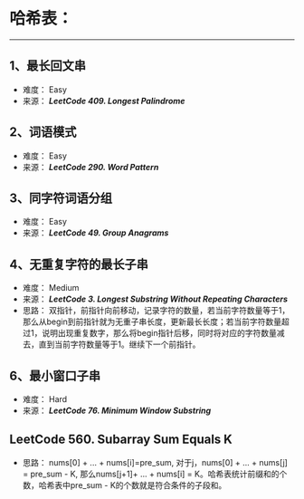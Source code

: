 # 哈希表：

--- 
## 1、最长回文串
 - 难度： Easy
 - 来源： ***LeetCode 409. Longest Palindrome***

## 2、词语模式
 - 难度： Easy
 - 来源： ***LeetCode 290. Word Pattern***

## 3、同字符词语分组
 - 难度： Easy
 - 来源： ***LeetCode 49. Group Anagrams***

## 4、无重复字符的最长子串
 - 难度： Medium
 - 来源： ***LeetCode 3. Longest Substring Without Repeating Characters*** 
 - 思路： 双指针，前指针向前移动，记录字符的数量，若当前字符数量等于1，那么从begin到前指针就为无重子串长度，更新最长长度；若当前字符数量超过1，说明出现重复数字，那么将begin指针后移，同时将对应的字符数量减去，直到当前字符数量等于1。继续下一个前指针。

## 6、最小窗口子串
 - 难度： Hard
 - 来源： ***LeetCode 76. Minimum Window Substring*** 

## LeetCode 560. Subarray Sum Equals K
 - 思路： nums[0] + ... + nums[i]=pre_sum, 对于j，nums[0] + ... + nums[j] = pre_sum - K, 那么nums[j+1]+ ... + nums[i] = K。哈希表统计前缀和的个数，哈希表中pre_sum - K的个数就是符合条件的子段和。